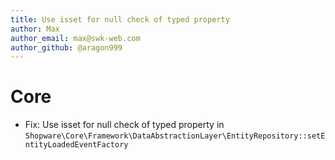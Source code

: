 ```yaml
---
title: Use isset for null check of typed property
author: Max
author_email: max@swk-web.com
author_github: @aragon999
---
```

# Core
* Fix: Use isset for null check of typed property in `Shopware\Core\Framework\DataAbstractionLayer\EntityRepository::setEntityLoadedEventFactory`
